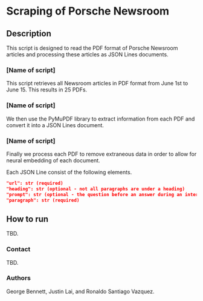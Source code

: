 # Scraping of Porsche Newsroom

## Description
This script is designed to read the PDF format of Porsche Newsroom articles and processing these articles as JSON Lines documents.

### [Name of script]
This script retrieves all Newsroom articles in PDF format from June 1st to June 15. This results in 25 PDFs.
<!---First is a basic scrape of all the PDFs within the month of July from the first to the 15th, resulting in 25 PDFs.--->

### [Name of script]
We then use the PyMuPDF library to extract information from each PDF and convert it into a JSON Lines document.

### [Name of script]
Finally we process each PDF to remove extraneous data in order to allow for neural embedding of each document.
<!---Finally we process the PDFs to remove extraneous data to allow for proper usage during the NN training stages, which are next.--->

Each JSON Line consist of the following elements.

```json
"url": str (required)
"heading": str (optional - not all paragraphs are under a heading)
"prompt": str (optional - the question before an answer during an interview)
"paragraph": str (required)
```

## How to run
TBD.

### Contact
TBD.

### Authors
George Bennett, Justin Lai, and Ronaldo Santiago Vazquez.

